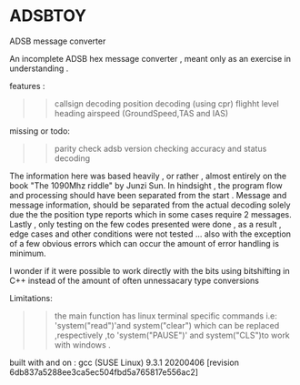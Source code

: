 # ADSBTOY
ADSB message converter


An incomplete ADSB hex message converter , meant only as an exercise in understanding . 


features : 
>> callsign decoding
>>position decoding (using cpr)
>> flighht level 
>> heading 
>> airspeed (GroundSpeed,TAS and IAS)



missing or todo:



>> parity check
>> adsb version checking 
>> accuracy and status decoding 

The information here was based heavily , or rather , almost entirely on the book "The 1090Mhz riddle" by Junzi Sun.
In hindsight , the program flow and processing should have been separated from the start . Message and message information,
should be separated from the actual decoding solely due the the position type reports which in some cases require 2 messages.
Lastly , only testing on the few codes presented were done , as a result , edge cases and other conditions were not tested ...
also with the exception of a few obvious errors which can occur the amount of error handling is minimum. 

I wonder if it were possible to work directly with the bits using bitshifting in C++ instead of the amount of often unnessacary type conversions 

Limitations:
>> the main function has linux terminal specific commands i.e: 'system("read")'and system("clear") which can be replaced ,respectively ,to 'system("PAUSE")' and system("CLS")to work with windows .

built with and on :
gcc (SUSE Linux) 9.3.1 20200406 [revision 6db837a5288ee3ca5ec504fbd5a765817e556ac2]

